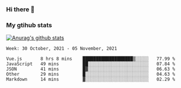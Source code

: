 ### Hi there 👋

### My gtihub stats

[![Anurag's github stats](https://github-readme-stats.vercel.app/api?username=gaozhidong)](https://github.com/gaozhidong/github-readme-stats)

<!--START_SECTION:waka-->
```text
Week: 30 October, 2021 - 05 November, 2021

Vue.js       8 hrs 8 mins    ███████████████████▒░░░░░   77.99 % 
JavaScript   49 mins         ██░░░░░░░░░░░░░░░░░░░░░░░   07.84 % 
JSON         41 mins         █▓░░░░░░░░░░░░░░░░░░░░░░░   06.63 % 
Other        29 mins         █░░░░░░░░░░░░░░░░░░░░░░░░   04.63 % 
Markdown     14 mins         ▓░░░░░░░░░░░░░░░░░░░░░░░░   02.29 % 
```
<!--END_SECTION:waka-->